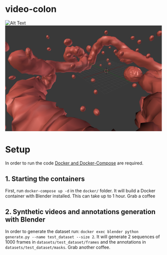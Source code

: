 # video-colon

![Alt Text](demo.gif)
![Alt Text](demo.png)

# Setup
In order to run the code [Docker and Docker-Compose](https://gist.github.com/enric1994/3b5c20ddb2b4033c4498b92a71d909da) are required. 

## 1. Starting the containers
First, run `docker-compose up -d` in the `docker/` folder. It will build a Docker container with Blender installed. This can take up to 1 hour. Grab a coffee

## 2. Synthetic videos and annotations generation with Blender
In order to generate the dataset run: `docker exec blender python generate.py --name test_dataset --size 2`. It will generate 2 sequences of 1000 frames in `datasets/test_dataset/frames` and the annotations in `datasets/test_dataset/masks`. Grab another coffee.
